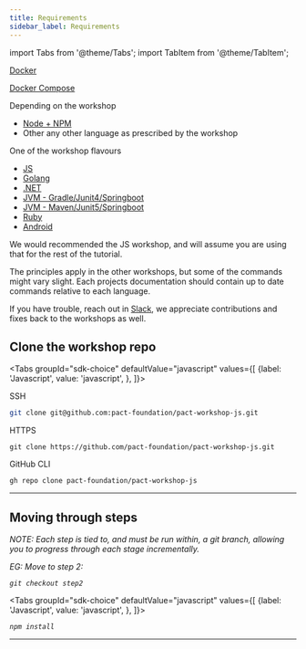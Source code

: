 ```yaml
---
title: Requirements
sidebar_label: Requirements
---
```

import Tabs from '@theme/Tabs';
import TabItem from '@theme/TabItem';


[Docker](https://www.docker.com)

[Docker Compose](https://docs.docker.com/compose/install/)


Depending on the workshop

- [Node + NPM](https://nodejs.org/en/)
- Other any other language as prescribed by the workshop

One of the workshop flavours

* [JS](https://github.com/pact-foundation/pact-workshop-js)
* [Golang](https://github.com/pact-foundation/pact-workshop-go)
* [.NET](https://github.com/pact-foundation/pact-workshop-dotnet)
* [JVM - Gradle/Junit4/Springboot](https://github.com/pact-foundation/pact-workshop-jvm-spring)
* [JVM - Maven/Junit5/Springboot](https://github.com/pact-foundation/pact-workshop-Maven-Springboot-JUnit5)
* [Ruby](https://github.com/DiUS/pact-workshop-ruby-v2)
* [Android](https://github.com/DiUS/pact-workshop-android)

We would recommended the JS workshop, and will assume you are using that for the rest of the tutorial.

The principles apply in the other workshops, but some of the commands might vary slight. Each projects documentation
should contain up to date commands relative to each language.

If you have trouble, reach out in [Slack](https://slack.pact.io), we appreciate contributions and fixes back
to the workshops as well.

## Clone the workshop repo

<Tabs
groupId="sdk-choice"
defaultValue="javascript"
values={[
{label: 'Javascript', value: 'javascript', },
]}>
<TabItem value="javascript">

SSH

```sh
git clone git@github.com:pact-foundation/pact-workshop-js.git
```

HTTPS

```
git clone https://github.com/pact-foundation/pact-workshop-js.git
```

GitHub CLI

```
gh repo clone pact-foundation/pact-workshop-js
```

</TabItem>
<TabItem value="java">
</TabItem>
<TabItem value="java">
</TabItem>
<TabItem value="gradle">
</TabItem>
<TabItem value="ruby">
</TabItem>
<TabItem value="python">
</TabItem>
<TabItem value="C#">
</TabItem>
<TabItem value="golang">
</TabItem>
</Tabs>

<hr/>

## Moving through steps

_NOTE: Each step is tied to, and must be run within, a git branch, allowing you to progress through each stage incrementally._

_EG: Move to step 2:_

_`git checkout step2`_

<Tabs
groupId="sdk-choice"
defaultValue="javascript"
values={[
{label: 'Javascript', value: 'javascript', },
]}>
<TabItem value="javascript">

_`npm install`_

</TabItem>
<TabItem value="java">
</TabItem>
<TabItem value="java">
</TabItem>
<TabItem value="gradle">
</TabItem>
<TabItem value="ruby">
</TabItem>
<TabItem value="python">
</TabItem>
<TabItem value="C#">
</TabItem>
<TabItem value="golang">
</TabItem>
</Tabs>

<hr/>